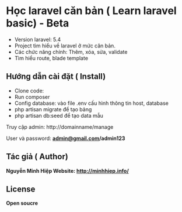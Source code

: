# Học laravel căn bản ( Learn laravel basic) - Beta
- Version laravel: 5.4
- Project tìm hiểu về laravel ở mức căn bản.
- Các chức năng chính: Thêm, xóa, sửa, validate
- Tìm hiểu route, blade template

## Hướng dẫn cài đặt ( Install)
- Clone code: 
- Run composer
- Config database: vào file .env cấu hình thông tin host, database
- php artisan migrate để tạo bảng
- php artisan db:seed để tạo data mẫu

Truy cập admin: http://domainname/manage

User và password: <strong>admin@gmail.com/admin123<strong>

## Tác giả ( Author)
Nguyễn Minh Hiệp
Website: http://minhhiep.info/

## License
Open soucre


